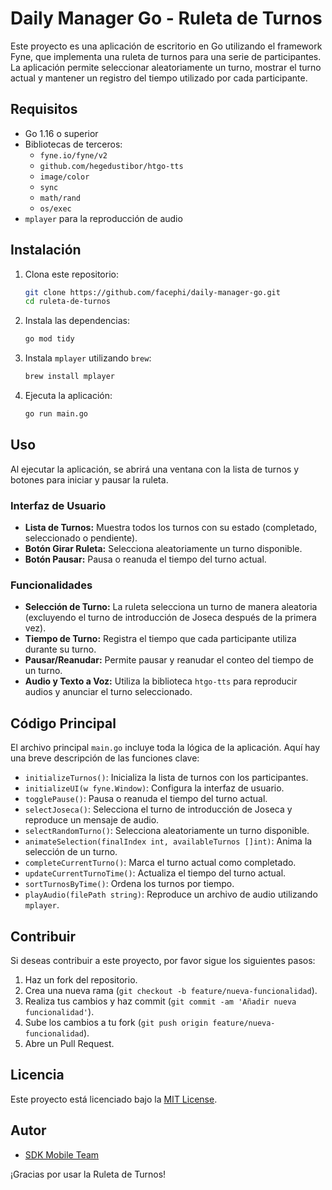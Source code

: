 
# Daily Manager Go - Ruleta de Turnos

Este proyecto es una aplicación de escritorio en Go utilizando el framework Fyne, que implementa una ruleta de turnos para una serie de participantes. La aplicación permite seleccionar aleatoriamente un turno, mostrar el turno actual y mantener un registro del tiempo utilizado por cada participante.

## Requisitos

- Go 1.16 o superior
- Bibliotecas de terceros:
  - `fyne.io/fyne/v2`
  - `github.com/hegedustibor/htgo-tts`
  - `image/color`
  - `sync`
  - `math/rand`
  - `os/exec`
- `mplayer` para la reproducción de audio

## Instalación

1. Clona este repositorio:
   ```bash
   git clone https://github.com/facephi/daily-manager-go.git
   cd ruleta-de-turnos
   ```

2. Instala las dependencias:
   ```bash
   go mod tidy
   ```

3. Instala `mplayer` utilizando `brew`:
   ```bash
   brew install mplayer
   ```

4. Ejecuta la aplicación:
   ```bash
   go run main.go
   ```

## Uso

Al ejecutar la aplicación, se abrirá una ventana con la lista de turnos y botones para iniciar y pausar la ruleta.

### Interfaz de Usuario

- **Lista de Turnos:** Muestra todos los turnos con su estado (completado, seleccionado o pendiente).
- **Botón Girar Ruleta:** Selecciona aleatoriamente un turno disponible.
- **Botón Pausar:** Pausa o reanuda el tiempo del turno actual.

### Funcionalidades

- **Selección de Turno:** La ruleta selecciona un turno de manera aleatoria (excluyendo el turno de introducción de Joseca después de la primera vez).
- **Tiempo de Turno:** Registra el tiempo que cada participante utiliza durante su turno.
- **Pausar/Reanudar:** Permite pausar y reanudar el conteo del tiempo de un turno.
- **Audio y Texto a Voz:** Utiliza la biblioteca `htgo-tts` para reproducir audios y anunciar el turno seleccionado.

## Código Principal

El archivo principal `main.go` incluye toda la lógica de la aplicación. Aquí hay una breve descripción de las funciones clave:

- `initializeTurnos()`: Inicializa la lista de turnos con los participantes.
- `initializeUI(w fyne.Window)`: Configura la interfaz de usuario.
- `togglePause()`: Pausa o reanuda el tiempo del turno actual.
- `selectJoseca()`: Selecciona el turno de introducción de Joseca y reproduce un mensaje de audio.
- `selectRandomTurno()`: Selecciona aleatoriamente un turno disponible.
- `animateSelection(finalIndex int, availableTurnos []int)`: Anima la selección de un turno.
- `completeCurrentTurno()`: Marca el turno actual como completado.
- `updateCurrentTurnoTime()`: Actualiza el tiempo del turno actual.
- `sortTurnosByTime()`: Ordena los turnos por tiempo.
- `playAudio(filePath string)`: Reproduce un archivo de audio utilizando `mplayer`.

## Contribuir

Si deseas contribuir a este proyecto, por favor sigue los siguientes pasos:

1. Haz un fork del repositorio.
2. Crea una nueva rama (`git checkout -b feature/nueva-funcionalidad`).
3. Realiza tus cambios y haz commit (`git commit -am 'Añadir nueva funcionalidad'`).
4. Sube los cambios a tu fork (`git push origin feature/nueva-funcionalidad`).
5. Abre un Pull Request.

## Licencia

Este proyecto está licenciado bajo la [MIT License](LICENSE).

## Autor

- [SDK Mobile Team](https://github.com/tu_usuario)

¡Gracias por usar la Ruleta de Turnos!
